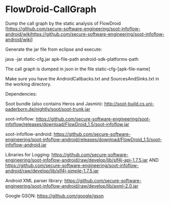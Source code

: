 # FlowDroid-CallGraph
Dump the call graph by the static analysis of FlowDroid [https://github.com/secure-software-engineering/soot-infoflow-android/wikihttps://github.com/secure-software-engineering/soot-infoflow-android/wiki]

Generate the jar file from eclipse and execute:

java -jar static-cfg.jar apk-file-path android-sdk-platforms-path

The call graph is dumped in json in the file static-cfg-[apk-file-name]

Make sure you have the AndroidCallbacks.txt and SourcesAndSinks.txt in the working directory. 

Dependencies:

Soot bundle (also contains Heros and Jasmin): http://soot-build.cs.uni-paderborn.de/nightly/soot/soot-trunk.jar

soot-infoflow: https://github.com/secure-software-engineering/soot-infoflow/releases/download/FlowDroid_1.5/soot-infoflow.jar

soot-infoflow-android: https://github.com/secure-software-engineering/soot-infoflow-android/releases/download/FlowDroid_1.5/soot-infoflow-android.jar

Libraries for Logging: https://github.com/secure-software-engineering/soot-infoflow-android/raw/develop/lib/slf4j-api-1.7.5.jar AND https://github.com/secure-software-engineering/soot-infoflow-android/raw/develop/lib/slf4j-simple-1.7.5.jar

Android XML parser library: https://github.com/secure-software-engineering/soot-infoflow-android/raw/develop/lib/axml-2.0.jar

Google GSON: https://github.com/google/gson
